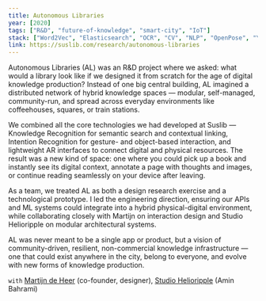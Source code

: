 ```yaml
---
title: Autonomous Libraries
year: [2020]
tags: ["R&D", "future-of-knowledge", "smart-city", "IoT"]
stack: ["Word2Vec", "Elasticsearch", "OCR", "CV", "NLP", "OpenPose", "YOLOv3", "LSTMs", "TensorFlow", "AR interfaces", "modular architecture", "HCI"]
link: https://suslib.com/research/autonomous-libraries
---
```


Autonomous Libraries (AL) was an R&D project where we asked: what would a library look like if we designed it from scratch for the age of digital knowledge production? Instead of one big central building, AL imagined a distributed network of hybrid knowledge spaces — modular, self-managed, community-run, and spread across everyday environments like coffeehouses, squares, or train stations.

We combined all the core technologies we had developed at Suslib — Knowledge Recognition for semantic search and contextual linking, Intention Recognition for gesture- and object-based interaction, and lightweight AR interfaces to connect digital and physical resources. The result was a new kind of space: one where you could pick up a book and instantly see its digital context, annotate a page with thoughts and images, or continue reading seamlessly on your device after leaving.

As a team, we treated AL as both a design research exercise and a technological prototype. I led the engineering direction, ensuring our APIs and ML systems could integrate into a hybrid physical-digital environment, while collaborating closely with Martijn on interaction design and Studio Helioripple on modular architectural systems.

AL was never meant to be a single app or product, but a vision of community-driven, resilient, non-commercial knowledge infrastructure — one that could exist anywhere in the city, belong to everyone, and evolve with new forms of knowledge production.

`with` [Martijn de Heer](https://suslib.com) (co-founder, designer), [Studio Helioripple](https://suslib.com) (Amin Bahrami)
